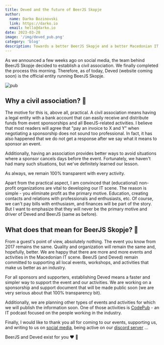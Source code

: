```yaml
---
title: Deved and the future of BeerJS Skopje
author:
  name: Darko Bozinovski
  link: https://darko.io
  email: hello@darko.io
date: 2023-03-28
image: '/img/deved_pub.png'
category: 'blog'
description: Towards a better BeerJS Skopje and a better Macedonian IT scene 🍻
---
```


As we announced a few weeks ago on social media, the team behind BeerJS Skopje decided to establish a civil association.
We finally completed the process this morning. Therefore, as of today, Deved (website coming soon) is the official
entity running BeerJS Skopje.

![pub](/img/deved_pub.png)

## Why a civil association? 🤔

The motive for this is, above all, practical. A civil association means having a legal entity with a bank account that
can easily receive and distribute funds from event sponsorships and all BeerJS-related activities. I believe that most
readers will agree that "pay an invoice to X and Y" when negotiating a sponsorship does not sound too professional. In
fact, it has also happened that we do not get a response after we say what it means to sponsor an event.

Additionally, having an association provides better ways to avoid situations where a sponsor cancels days before the
event. Fortunately, we haven't had many such situations, but we've definitely learned our lesson.

As always, we remain 100% transparent with every activity.

Apart from the practical aspect, I am convinced that (educational) non-profit organizations are vital to developing our
IT scene. The reason is simple - you eliminate profit as the primary motive. Education, creating contacts and relations
with professionals and enthusiasts, etc. Of course, we can't pay bills with enthusiasm, and finances will be part of the
story. But I want to emphasize that they will never be the primary motive and driver of Deved and BeerJS (same as
before).

## What does that mean for BeerJS Skopje? 🤔

From a guest's point of view, absolutely nothing. The event you know from 2017 remains the same. Quality and
organization will remain the same and, hopefully, better. We are happy that there are more and more events and
activities in the Macedonian IT scene. BeerJS (and Deved) remain committed to supporting all local events, workshops,
and activities that make us better as an industry.

For all sponsors and supporters, establishing Deved means a faster and simpler way to support the event and our
activities. We are working on a sponsorship and support document that will be made public soon (we are very serious
about that 100% transparency bit).

Additionally, we are planning other types of events and activities for which we will publish the information soon. One
of those activities is [CodePub](https://codepub.dev) - an IT podcast focused on the people working in the industry.

Finally, I would like to thank you all for coming to our events, supporting us, and writing to us on
[social media](/contact), being active on our [discord server](https://discord.gg/KFwsH7jc) ...

BeerJS and Deved exist for you ❤️ 🍻
